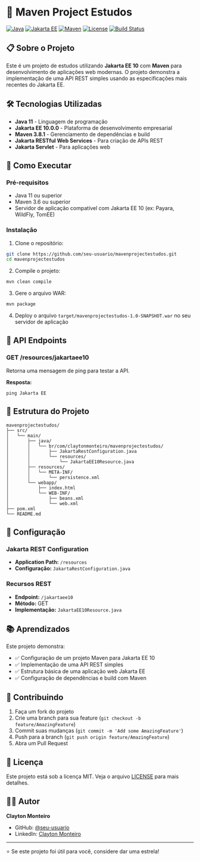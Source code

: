 # 🚀 Maven Project Estudos

[![Java](https://img.shields.io/badge/Java-11-orange?style=for-the-badge&logo=openjdk)](https://openjdk.java.net/)
[![Jakarta EE](https://img.shields.io/badge/Jakarta%20EE-10.0.0-blue?style=for-the-badge&logo=eclipse)](https://jakarta.ee/)
[![Maven](https://img.shields.io/badge/Maven-3.8.1-red?style=for-the-badge&logo=apache-maven)](https://maven.apache.org/)
[![License](https://img.shields.io/badge/License-MIT-green?style=for-the-badge)](LICENSE)
[![Build Status](https://img.shields.io/badge/Build-Passing-brightgreen?style=for-the-badge)]()

## 📋 Sobre o Projeto

Este é um projeto de estudos utilizando **Jakarta EE 10** com **Maven** para desenvolvimento de aplicações web modernas. O projeto demonstra a implementação de uma API REST simples usando as especificações mais recentes do Jakarta EE.

## 🛠️ Tecnologias Utilizadas

- **Java 11** - Linguagem de programação
- **Jakarta EE 10.0.0** - Plataforma de desenvolvimento empresarial
- **Maven 3.8.1** - Gerenciamento de dependências e build
- **Jakarta RESTful Web Services** - Para criação de APIs REST
- **Jakarta Servlet** - Para aplicações web

## 🚀 Como Executar

### Pré-requisitos

- Java 11 ou superior
- Maven 3.6 ou superior
- Servidor de aplicação compatível com Jakarta EE 10 (ex: Payara, WildFly, TomEE)

### Instalação

1. Clone o repositório:
```bash
git clone https://github.com/seu-usuario/mavenprojectestudos.git
cd mavenprojectestudos
```

2. Compile o projeto:
```bash
mvn clean compile
```

3. Gere o arquivo WAR:
```bash
mvn package
```

4. Deploy o arquivo `target/mavenprojectestudos-1.0-SNAPSHOT.war` no seu servidor de aplicação

## 📡 API Endpoints

### GET /resources/jakartaee10
Retorna uma mensagem de ping para testar a API.

**Resposta:**
```
ping Jakarta EE
```

## 📁 Estrutura do Projeto

```
mavenprojectestudos/
├── src/
│   └── main/
│       ├── java/
│       │   └── br/com/claytonmonteiro/mavenprojectestudos/
│       │       ├── JakartaRestConfiguration.java
│       │       └── resources/
│       │           └── JakartaEE10Resource.java
│       ├── resources/
│       │   └── META-INF/
│       │       └── persistence.xml
│       └── webapp/
│           ├── index.html
│           └── WEB-INF/
│               ├── beans.xml
│               └── web.xml
├── pom.xml
└── README.md
```

## 🔧 Configuração

### Jakarta REST Configuration
- **Application Path:** `/resources`
- **Configuração:** `JakartaRestConfiguration.java`

### Recursos REST
- **Endpoint:** `/jakartaee10`
- **Método:** GET
- **Implementação:** `JakartaEE10Resource.java`

## 📚 Aprendizados

Este projeto demonstra:

- ✅ Configuração de um projeto Maven para Jakarta EE 10
- ✅ Implementação de uma API REST simples
- ✅ Estrutura básica de uma aplicação web Jakarta EE
- ✅ Configuração de dependências e build com Maven

## 🤝 Contribuindo

1. Faça um fork do projeto
2. Crie uma branch para sua feature (`git checkout -b feature/AmazingFeature`)
3. Commit suas mudanças (`git commit -m 'Add some AmazingFeature'`)
4. Push para a branch (`git push origin feature/AmazingFeature`)
5. Abra um Pull Request

## 📄 Licença

Este projeto está sob a licença MIT. Veja o arquivo [LICENSE](LICENSE) para mais detalhes.

## 👨‍💻 Autor

**Clayton Monteiro**
- GitHub: [@seu-usuario](https://github.com/seu-usuario)
- LinkedIn: [Clayton Monteiro](https://linkedin.com/in/clayton-monteiro)

---

⭐ Se este projeto foi útil para você, considere dar uma estrela!